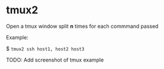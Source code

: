 # tmux2

Open a tmux window split **n** times for each commmand passed

Example:

$ `tmux2 ssh host1, host2 host3`

TODO: Add screenshot of tmux example